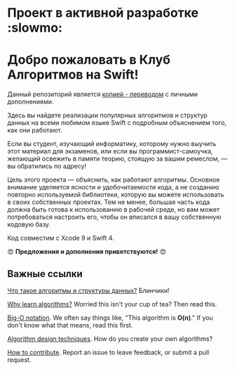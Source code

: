 # Проект в активной разработке :slowmo:

# Добро пожаловать в Клуб Алгоритмов на Swift!

Данный репозиторий является [копией - переводом](https://github.com/artkirillov/swift-algorithm-club) с личными дополнениями.

Здесь вы найдете реализации популярных алгоритмов и структур данных на всеми любимом языке Swift с подробным объяснением того, как они работают.

Если вы студент, изучающий информатику, которому нужно выучить этот материал для экзаменов, или если вы программист-самоучка, желающий освежить в памяти теорию, стоящую за вашим ремеслом, — вы обратились по адресу!

Цель этого проекта — объяснить, как работают алгоритмы. Основное внимание уделяется ясности и удобочитаемости кода, а не созданию повторно используемой библиотеки, которую вы можете использовать в своих собственных проектах. Тем не менее, большая часть кода должна быть готова к использованию в рабочей среде, но вам может потребоваться настроить его, чтобы он вписался в вашу собственную кодовую базу.

Код совместим с Xcode 9 и Swift 4. 

:heart_eyes: **Предложения и дополнения приветствуются!** :heart_eyes:

## Важные ссылки

[Что такое алгоритмы и структуры данных?](What%20are%20Algorithms.markdown) Блинчики!

[Why learn algorithms?](Why%20Algorithms.markdown) Worried this isn't your cup of tea? Then read this.

[Big-O notation](Big-O%20Notation.markdown). We often say things like, "This algorithm is **O(n)**." If you don't know what that means, read this first.

[Algorithm design techniques](Algorithm%20Design.markdown). How do you create your own algorithms?

[How to contribute](https://github.com/raywenderlich/swift-algorithm-club/blob/master/.github/CONTRIBUTING.md). Report an issue to leave feedback, or submit a pull request.
